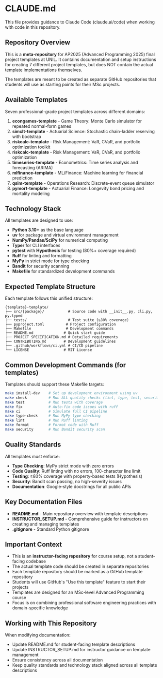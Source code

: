 # CLAUDE.md

This file provides guidance to Claude Code (claude.ai/code) when working with code in this repository.

## Repository Overview

This is a **meta-repository** for AP2025 (Advanced Programming 2025) final project templates at UNIL. It contains documentation and setup instructions for creating 7 different project templates, but does NOT contain the actual template implementations themselves.

The templates are meant to be created as separate GitHub repositories that students will use as starting points for their MSc projects.

## Available Templates

Seven professional-grade project templates across different domains:

1. **econgames-template** - Game Theory: Monte Carlo simulator for repeated normal-form games
2. **simclt-template** - Actuarial Science: Stochastic chain-ladder reserving with bootstrap
3. **riskcalc-template** - Risk Management: VaR, CVaR, and portfolio optimization toolkit
4. **riskcalc-template** - Risk Management: VaR, CVaR, and portfolio optimization
5. **timeseries-template** - Econometrics: Time series analysis and forecasting (ARIMA)
6. **mlfinance-template** - ML/Finance: Machine learning for financial prediction
7. **qsim-template** - Operations Research: Discrete-event queue simulator
8. **pymort-template** - Actuarial Finance: Longevity bond pricing and mortality modeling

## Technology Stack

All templates are designed to use:
- **Python 3.10+** as the base language
- **uv** for package and virtual environment management
- **NumPy/Pandas/SciPy** for numerical computing
- **Typer** for CLI interfaces
- **pytest** with **Hypothesis** for testing (80%+ coverage required)
- **Ruff** for linting and formatting
- **MyPy** in strict mode for type checking
- **Bandit** for security scanning
- **Makefile** for standardized development commands

## Expected Template Structure

Each template follows this unified structure:
```
{template}-template/
├── src/{package}/           # Source code with __init__.py, cli.py, py.typed
├── tests/                   # Test suite (≥80% coverage)
├── pyproject.toml          # Project configuration
├── Makefile                # Development commands
├── README.md              # Quick start guide
├── PROJECT_SPECIFICATION.md # Detailed requirements
├── CONTRIBUTING.md        # Development guidelines
├── .github/workflows/ci.yml # CI/CD pipeline
└── LICENSE                # MIT License
```

## Common Development Commands (for templates)

Templates should support these Makefile targets:
```bash
make install-dev    # Set up development environment using uv
make check          # Run ALL quality checks (lint, type, test, security)
make test           # Run tests with coverage
make fix            # Auto-fix code issues with ruff
make ci             # Simulate full CI pipeline
make type-check     # Run MyPy type checking
make lint           # Run Ruff linting
make format         # Format code with Ruff
make security       # Run Bandit security scan
```

## Quality Standards

All templates must enforce:
- **Type Checking**: MyPy strict mode with zero errors
- **Code Quality**: Ruff linting with no errors, 100-character line limit
- **Testing**: ≥80% coverage with property-based tests (Hypothesis)
- **Security**: Bandit scan passing, no high-severity issues
- **Documentation**: Google-style docstrings for all public APIs

## Key Documentation Files

- **README.md** - Main repository overview with template descriptions
- **INSTRUCTOR_SETUP.md** - Comprehensive guide for instructors on creating and managing templates
- **.gitignore** - Standard Python gitignore

## Important Context

- This is an **instructor-facing repository** for course setup, not a student-facing codebase
- The actual template code should be created in separate repositories
- Each template repository should be marked as a GitHub template repository
- Students will use GitHub's "Use this template" feature to start their projects
- Templates are designed for an MSc-level Advanced Programming course
- Focus is on combining professional software engineering practices with domain-specific knowledge

## Working with This Repository

When modifying documentation:
- Update README.md for student-facing template descriptions
- Update INSTRUCTOR_SETUP.md for instructor guidance on template management
- Ensure consistency across all documentation
- Keep quality standards and technology stack aligned across all template descriptions
